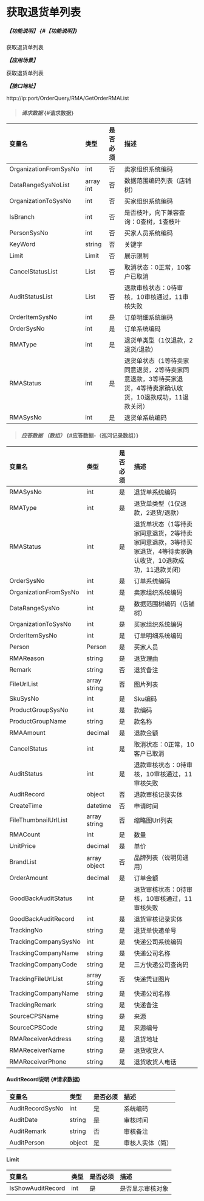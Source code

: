 # 获取退货单列表

##### _【功能说明】_ {#【功能说明】}

获取退货单列表

_**【应用场景】**_

获取退货单列表

_**【接口地址】**_

http://ip:port/OrderQuery/RMA/GetOrderRMAList

> #### _请求数据_ {#请求数据}

| 变量名 | 类型 | 是否必须 | 描述 |
| :--- | :--- | :--- | :--- |
| OrganizationFromSysNo | int | 否 | 卖家组织系统编码 |
| DataRangeSysNoList | array int | 否 | 数据范围编码列表（店铺树） |
| OrganizationToSysNo | int | 否 | 买家组织系统编码 |
| IsBranch | int | 否 | 是否枝叶，向下兼容查询：0查树，1查枝叶 |
| PersonSysNo | int | 否 | 买家人员系统编码 |
| KeyWord| string| 否 | 关键字 |
| Limit| Limit| 否 | 展示限制|
| CancelStatusList | List<int> | 否 |取消状态：0正常，10客户已取消 |
| AuditStatusList | List<int> | 否 |退款审核状态：0待审核，10审核通过，11审核失败 |
| OrderItemSysNo | int | 是 | 订单明细系统编码 |
| OrderSysNo | int | 是 | 订单系统编码 |
| RMAType | int | 是 | 退货单类型（1仅退款，2退货/退款） |
| RMAStatus | int | 是 | 退货单状态（1等待卖家同意退货，2等待卖家同意退款，3等待买家退货，4等待卖家确认收货，10退款成功，11退款关闭） |
| RMASysNo | int | 是 | 退货单系统编码 |






> #### _应答数据 （数组）_ {#应答数据-（巡河记录数组）}

| 变量名 | 类型 | 是否必须 | 描述 |
| :--- | :--- | :--- | :--- |
| RMASysNo | int | 是 | 退货单系统编码 |
| RMAType | int | 是 | 退货单类型（1仅退款，2退货/退款） |
| RMAStatus | int | 是 | 退货单状态（1等待卖家同意退货，2等待卖家同意退款，3等待买家退货，4等待卖家确认收货，10退款成功，11退款关闭） |
| OrderSysNo | int | 是 | 订单系统编码 |
| OrganizationFromSysNo | int | 是 | 卖家组织系统编码 |
| DataRangeSysNo | int | 是 | 数据范围树编码（店铺树） |
| OrganizationToSysNo | int | 是 | 买家组织系统编码 |
| OrderItemSysNo | int | 是 | 订单明细系统编码 |
| Person| Person | 是 | 买家人员|
| RMAReason| string| 是 | 退货理由 |
| Remark | string | 否 | 退货备注 |
| FileUrlList | array string | 否 | 图片列表 |
| SkuSysNo | int | 是 | Sku编码 |
| ProductGroupSysNo| int | 是 | 款编码 |
| ProductGroupName | string | 是 | 款名称 |
| RMAAmount| decimal| 是 | 退款金额 |
| CancelStatus | int | 是 | 取消状态：0正常，10客户已取消|
| AuditStatus | int | 是 | 退款审核状态：0待审核，10审核通过，11审核失败 |
| AuditRecord | object | 否 | 退款审核记录实体 |
| CreateTime| datetime| 否 | 申请时间|
| FileThumbnailUrlList | array string | 否 | 缩略图Url列表 |
| RMACount| int | 是 | 数量 |
| UnitPrice| decimal| 是 |单价 |
| BrandList | array object | 否 | 品牌列表（说明见通用） |
| OrderAmount| decimal| 是 | 订单金额 |
| GoodBackAuditStatus | int | 是 | 退货审核状态：0待审核，10审核通过，11审核失败 |
| GoodBackAuditRecord| int | 是 | 退货审核记录实体 |
| TrackingNo| string| 是 | 退货单快递单号 |
| TrackingCompanySysNo| int | 是 | 快递公司系统编码 |
| TrackingCompanyName| string| 是 | 快递公司名称 |
| TrackingCompanyCode| string| 是 | 三方快递公司查询码 |
| TrackingFileUrlList | array string | 否 | 快递凭证图片 |
| TrackingCompanyName| string| 是 | 快递公司名称 |
| TrackingRemark| string| 是 | 快递备注 |
| SourceCPSName| string| 是 | 来源 |
| SourceCPSCode| string| 是 | 来源编号 |
| RMAReceiverAddress| string| 是 | 退货地址 |
| RMAReceiverName| string| 是 | 退货收货人 |
| RMAReceiverPhone| string| 是 | 退货收货人电话|





#### AuditRecord说明 {#请求数据}

| 变量名 | 类型 | 是否必须 | 描述 |
| :--- | :--- | :--- | :--- |
| AuditRecordSysNo | int | 是 | 系统编码 |
| AuditDate | string | 是 | 审核时间 |
| AuditRemark | string | 否 | 审核备注 |
| AuditPerson | object | 是 | 审核人实体（简） |

#### Limit

| 变量名 | 类型 | 是否必须 | 描述 |
| :--- | :--- | :--- | :--- |
| IsShowAuditRecord | int | 是 | 是否显示审核对象 |





















